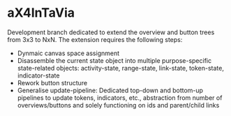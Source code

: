 # aX4InTaVia

Development branch dedicated to extend the overview and button trees from 3x3 to NxN.
The extension requires the following steps:
  - Dynmaic canvas space assignment
  - Disassemble the current state object into multiple purpose-specific state-related objects: activity-state, range-state, link-state, token-state, indicator-state
  - Rework button structure
  - Generalise update-pipeline: Dedicated top-down and bottom-up pipelines to update tokens, indicators, etc., abstraction from number of overviews/buttons and solely functioning     on ids and parent/child links
